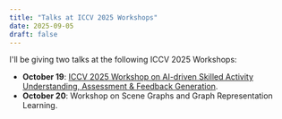 ```yaml
---
title: "Talks at ICCV 2025 Workshops"
date: 2025-09-05
draft: false
---
```


I'll be giving two talks at the following ICCV 2025 Workshops:

*   **October 19**: <a href="https://sauafg-workshop.github.io">ICCV 2025 Workshop on AI-driven Skilled Activity Understanding, Assessment & Feedback Generation</a>.
*   **October 20**: Workshop on Scene Graphs and Graph Representation Learning.
